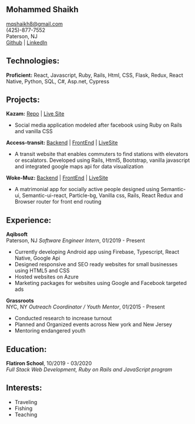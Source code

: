 ## Mohammed Shaikh

mqshaikh8@gmail.com  
(425)-877-7552  
Paterson, NJ  
[Github](github.com/Jessupcn) | [LinkedIn](linkedin.com/in/connor-jessup/)

## Technologies:

**Proficient:**  React, Javascript, Ruby, Rails, Html, CSS, Flask, Redux, React Native, Python, SQL, C#, Asp.net,  Cypress 

## Projects:

**Kazam:** [Repo](https://github.com/mqshaikh8/kazam) | [Live Site](http://kazam-inc.herokuapp.com/)

- Social media application modeled after facebook using Ruby on Rails and vanilla CSS

**Access-transit:** [Backend](https://github.com/mqshaikh8/transit_backend) | [FrontEnd](https://github.com/bigfishh/transit_frontend) | [LiveSite](http://transit-access.herokuapp.com/)

- A transit website that enables commuters to find stations with elevators or escalators. Developed using Rails, Html5, Bootstrap, vanilla javascript and integrated google maps api for data visualization

**Woke-Muz:** [Backend](https://github.com/mqshaikh8/matchedApi) | [FrontEnd](https://github.com/mqshaikh8/Matched) | [LiveSite](https://matched4ever.herokuapp.com/)

- A matrimonial app for socially active people designed using Semantic-ui, Semantic-ui-react, Particle-bg, Vanilla css, Rails, React Redux and Browser router for front end routing

## Experience:

**Aqibsoft**  
Paterson, NJ 
_Software Engineer Intern_, 01/2019 - Present

- Currently developing Android app using Firebase, Typescript, React Native, Google Api
- Designed responsive and SEO ready websites for small businesses using HTML5 and CSS
- Hosted websites on Azure
- Marketing packages for websites using Google and Facebook targeted ads

**Grassroots**  
NYC, NY
_Outreach Coordinator / Youth Mentor_, 01/2015 - Present

- Conducted research to increase turnout 
- Planned and Organized events across New york and New Jersey
- Mentoring endangered youth


## Education:

**Flatiron School**, 10/2019 - 03/2020  
_Full Stack Web Development, Ruby on Rails and JavaScript program_

## Interests:

- Traveling
- Fishing
- Teaching
